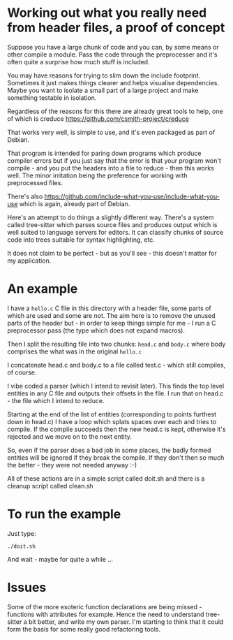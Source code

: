 # Working out what you really need from header files, a proof of concept

Suppose you have a large chunk of code and you can, by some means or
other compile a module. Pass the code through the preprocesser and it's
often quite a surprise how much stuff is included.

You may have reasons for trying to slim down the include
footprint. Sometimes it just makes things clearer and helps visualise
dependencies. Maybe you want to isolate a small part of a large project
and make something testable in isolation.

Regardless of the reasons for this there are already great tools to help,
one of which is creduce https://github.com/csmith-project/creduce

That works very well, is simple to use, and it's even packaged as part
of Debian.

That program is intended for paring down programs which produce compiler
errors but if you just say that the error is that your program won't
compile - and you put the headers into a file to reduce - then this
works well. The minor irritation being the preference for working with
preprocessed files.

There's also https://github.com/include-what-you-use/include-what-you-use 
which is again, already part of Debian.

Here's an attempt to do things a slightly different way. There's a 
system called tree-sitter which parses source files and produces output 
which is well suited to language servers for editors. It can classify 
chunks of source code into trees suitable for syntax highlighting, etc.

It does not claim to be perfect - but as you'll see - this doesn't matter 
for my application.

# An example

I have a `hello.c` C file in this directory with a header file, some
parts of which are used and some are not. The aim here is to remove the
unused parts of the header but - in order to keep things simple for me -
I run a C preprocessor pass (the type which does not expand macros).

Then I split the resulting file into two chunks: `head.c` and `body.c`
where body comprises the what was in the original `hello.c`

I concatenate head.c and body.c to a file called test.c - which still
compiles, of course.

I vibe coded a parser (which I intend to revisit later). This finds
the top level entities in any C file and outputs their offsets in the
file. I run that on head.c - the file which I intend to reduce.

Starting at the end of the list of entities (corresponding to points
furthest down in head.c) I have a loop which splats spaces over each and
tries to compile. If the compile succeeds then the new head.c is kept,
otherwise it's rejected and we move on to the next entity.

So, even if the parser does a bad job in some places, the badly formed
entities will be ignored if they break the compile. If they don't then
so much the better - they were not needed anyway :-)

All of these actions are in a simple script called doit.sh and there is
a cleanup script called clean.sh

# To run the example

Just type:

    ./doit.sh

And wait - maybe for quite a while ...

# Issues

Some of the more esoteric function declarations are being missed -
functions with attributes for example. Hence the need to understand
tree-sitter a bit better, and write my own parser. I'm starting to think
that it could form the basis for some really good refactoring tools.
